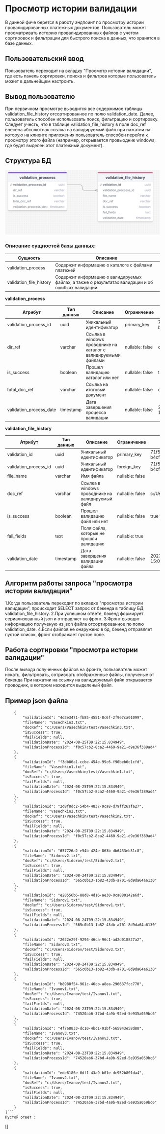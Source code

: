 # Просмотр истории валидации
В данной фиче берется в работу эндпоинт по просмотру истории провалидированных платежных документов. Пользователь может просматривать историю провалидированных файлов с учетом сортировок и фильтрации для быстрого поиска в данных, что хранятся в базе данных.
## Пользовательский ввод
Пользователь переходит на вкладку "Просмотр истории валидации", где есть панель сортировки, поиска и фильтров которые пользователь может в дальнейщем настроить.
## Вывод пользователю
При первичном просмотре выводится все содержимое таблицы validation_file_history отсортированное по полю validation_date. Далее, пользователь способен использовать поиск, фильтрацию и сортировку. Следует учесть, что в таблице validation_file_history в поле doc_ref внесена абсолютная ссылка на валидируемый файл при нажатии на которую на клиенте приложения пользователь способен перейти к просмотру этого файла (например, открывается провыодник windows, где будет выделен этот платежный документ).
## Структура БД
![ERD](uml/ERD.png)
### Описание сущностей базы данных:
| Сущность                | Описание                                                                                           |
|-------------------------|----------------------------------------------------------------------------------------------------|
| validation_process      | Содержит информацию о каталоге с файлами платежей                                                  |
| validation_file_history | Содержит информацию о валидируемых файлах, а также о результатах валидации и об ошибках валидации. |

**validation_process**

| Атрибут                 | Тип данных | Описание                                                       | Ограничение     | Пример                              |
|-------------------------|------------|----------------------------------------------------------------|-----------------|-------------------------------------|
| validation_process_id   | uuid       | Уникальный идентификатор                                       | primary_key     | 71f5135e-fb46-415c-b4cf-bbb9be5692d |
| dir_ref                 | varchar    | Cсылка в windows проводнике на каталог с валидируемыми файлами | nullable: false | c:/Users/Ivanov/test/               |
| is_success              | boolean    | Прошел валидацию каталог или нет                               | nullable: false | true false                          |
| total_doc_ref           | varchar    | Ссылка на итоговый документ                                    | nullable: false | с:/Users/Ivanov/test/total          |
| validation_process_date | timestamp  | Дата завершения процесса валидации                             | nullable: false | 2023-11-14 15:02:38.550722          |

**validation_file_history**

| Атрибут               | Тип данных | Описание                                          | Ограничение     | Пример                              |
|-----------------------|------------|---------------------------------------------------|-----------------|-------------------------------------|
| validation_id         | uuid       | Уникальный идентификатор                          | primary_key     | 71f5135e-fb46-415c-b4cf-bbb9be5692d |
| validation_process_id | uuid       | Уникальный идентификатор                          | foreign_key     | 71f5135e-fb46-415c-b4cf-bbb9be5692d |
| file_name             | varchar    | Имя файла                                         | nullable: false |                                     |
| doc_ref               | varchar    | Ссылка в windows проводнике на  валидируемый файл | nullable: false | с:/Users/Ivanov/test/pay            |
| is_success            | boolean    | Прошел валидацию файл или нет                     | nullable: false | true false                          |
| fail_fields           | text       | Поля файла, которые не прошли валидацию           | nullable: true  |                                     |
| validation_date       | timestamp  | Дата завершения валидации файла                   | nullable: false | 2023-11-14 15:02:38.550722          |
## Алгоритм работы запроса "просмотра истории валидации"
1.Когда пользователь переходит по вкладке "просмотра истории валидации", происходит SELECT запрос от бэкенда в таблицу БД validation_file_history. 
2.При успешном ответе, бэкенд формирует сериализованный json и отправляет на фронт.
3.Фронт выводит информацию полученую из json файла отсортированное по полю validation_date.
4.Если файлов не онаружено в бд, бэкенд отправляет пустой список, фронт отображает пустое поле.
## Работа сортировки "просмотра истории валидации"
После вывода полученных файлов на фронте, пользователь может искать, фильтровать, сотривоать отображенные файлы, полученые от бекенда
При нажатии на ссылку на валидируемый файл открывается проводник, в котором находится выделеный файл.
## Пример json файла
```[
    {
        "validationId": "4d3e3471-fb85-4551-8c6f-2f9e7ca01099",
        "fileName": "Vasechkin3.txt",
        "docRef": "c:/Users/Vasechkin/test/Vasechkin3.txt",
        "isSuccess": true,
        "failFields": null,
        "validationDate": "2024-08-25T09:22:15.834949",
        "validationProcessId": "f0c57cb2-8ca2-4460-9a21-d9e36f389ad4"
    },
    {
        "validationId": "f3db86a1-ccbe-454e-99c6-f90beb6e1cfd",
        "fileName": "Vasechkin1.txt",
        "docRef": "c:/Users/Vasechkin/test/Vasechkin1.txt",
        "isSuccess": true,
        "failFields": null,
        "validationDate": "2024-08-25T09:22:15.834949",
        "validationProcessId": "f0c57cb2-8ca2-4460-9a21-d9e36f389ad4"
    },
    {
        "validationId": "2d8f8dc2-54b4-4837-9ca8-d79ff26afa27",
        "fileName": "Vasechkin2.txt",
        "docRef": "c:/Users/Vasechkin/test/Vasechkin2.txt",
        "isSuccess": true,
        "failFields": null,
        "validationDate": "2024-08-25T09:22:15.834949",
        "validationProcessId": "f0c57cb2-8ca2-4460-9a21-d9e36f389ad4"
    },
    {
        "validationId": "657726a2-e54b-424e-863b-db6433eb31c8",
        "fileName": "Sidorov2.txt",
        "docRef": "c:/Users/Sidorov/test/Sidorov2.txt",
        "isSuccess": true,
        "failFields": null,
        "validationDate": "2024-08-24T09:22:15.834949",
        "validationProcessId": "565c0b13-1b82-43db-a701-8d9da64a6130"
    },
    {
        "validationId": "e28556b6-88d8-4d16-ae30-0ca880142a6d",
        "fileName": "Sidorov1.txt",
        "docRef": "c:/Users/Sidorov/test/Sidorov1.txt",
        "isSuccess": true,
        "failFields": null,
        "validationDate": "2024-08-24T09:22:15.834949",
        "validationProcessId": "565c0b13-1b82-43db-a701-8d9da64a6130"
    },
    {
        "validationId": "2622e29f-9294-46ca-96c1-ad2d018827a2",
        "fileName": "Sidorov3.txt",
        "docRef": "c:/Users/Sidorov/test/Sidorov3.txt",
        "isSuccess": true,
        "failFields": null,
        "validationDate": "2024-08-24T09:22:15.834949",
        "validationProcessId": "565c0b13-1b82-43db-a701-8d9da64a6130"
    },
    {
        "validationId": "b8988f54-961c-46cb-a8ea-296637fcc770",
        "fileName": "Ivanov1.txt",
        "docRef": "c:/Users/Ivanov/test/Ivanov1.txt",
        "isSuccess": true,
        "failFields": null,
        "validationDate": "2024-08-23T09:22:15.834949",
        "validationProcessId": "74520ab6-37bd-4a9b-92ed-5e935a059bc6"
    },
    {
        "validationId": "4f768833-dc10-4bc1-91bf-565943e58d88",
        "fileName": "Ivanov3.txt",
        "docRef": "c:/Users/Ivanov/test/Ivanov3.txt",
        "isSuccess": true,
        "failFields": null,
        "validationDate": "2024-08-23T09:22:15.834949",
        "validationProcessId": "74520ab6-37bd-4a9b-92ed-5e935a059bc6"
    },
    {
        "validationId": "ede6186e-0df1-43a9-b01e-dc952b801da4",
        "fileName": "Ivanov2.txt",
        "docRef": "c:/Users/Ivanov/test/Ivanov2.txt",
        "isSuccess": true,
        "failFields": null,
        "validationDate": "2024-08-23T09:22:15.834949",
        "validationProcessId": "74520ab6-37bd-4a9b-92ed-5e935a059bc6"
    }
]```
Пустой ответ :
```
[]
```
